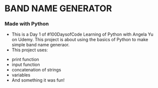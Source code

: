 # BAND NAME GENERATOR
### Made with Python

- This is a Day 1 of #100DaysofCode Learning of Python with Angela Yu on Udemy.
This project is about using the basics of Python to make simple band name generaor.
- This project uses:
 * print function
 * input function
 * concatenation of strings
 * variables
 * And something it was fun! 

